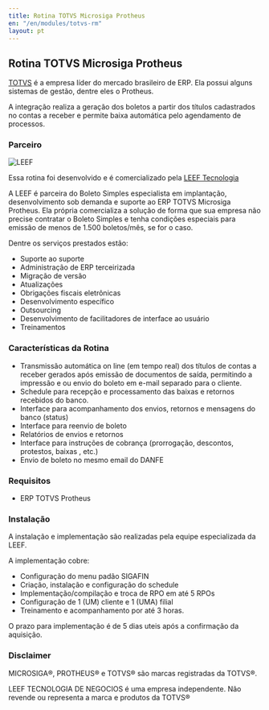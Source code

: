 ```yaml
---
title: Rotina TOTVS Microsiga Protheus
en: "/en/modules/totvs-rm"
layout: pt
---
```


## Rotina TOTVS Microsiga Protheus

[TOTVS](https://www.totvs.com) é a empresa líder do mercado brasileiro de ERP. Ela possui alguns sistemas de gestão, dentre eles o Protheus.

A integração realiza a geração dos boletos a partir dos títulos cadastrados no contas a receber e permite baixa automática pelo agendamento de processos.
### Parceiro

![LEEF](/img/modules/totvs-protheus/leef.webp)

Essa rotina foi desenvolvido e é comercializado pela [LEEF Tecnologia](https://www.leef.com.br/)

A LEEF é parceira do Boleto Simples especialista em implantação, desenvolvimento sob demanda e suporte ao ERP TOTVS Microsiga Protheus. Ela própria comercializa a solução de forma que sua empresa não precise contratar o Boleto Simples e tenha condições especiais para emissão de menos de 1.500 boletos/mês, se for o caso.

Dentre os serviços prestados estão:

* Suporte ao suporte
* Administração de ERP terceirizada
* Migração de versão
* Atualizações
* Obrigações fiscais eletrônicas
* Desenvolvimento específico
* Outsourcing
* Desenvolvimento de facilitadores de interface ao usuário
* Treinamentos

### Características da Rotina

  * Transmissão automática on line (em tempo real) dos títulos de contas a receber gerados após emissão de documentos de saída, permitindo a impressão e ou envio do boleto em e-mail separado para o cliente.
  * Schedule para recepção e processamento das baixas e retornos recebidos do banco.
  * Interface para acompanhamento dos envios, retornos e mensagens do banco (status)
  * Interface para reenvio de boleto
  * Relatórios de envios e retornos
  * Interface para instruções de cobrança (prorrogação, descontos, protestos, baixas , etc.)
  * Envio de boleto no mesmo email do DANFE

### Requisitos

* ERP TOTVS Protheus

### Instalação

A instalação e implementação são realizadas pela equipe especializada da LEEF.

A implementação cobre:

  * Configuração do menu padão SIGAFIN
  * Criação, instalação e configuração do schedule
  * Implementação/compilação e troca de RPO em até 5 RPOs
  * Configuração de 1 (UM) cliente e  1 (UMA) filial
  * Treinamento e acompanhamento por até 3 horas.

O prazo para implementação é de 5 dias uteis após a confirmação da aquisição.

### Disclaimer 

MICROSIGA®️, PROTHEUS®️ e TOTVS®️ são marcas registradas da TOTVS®️.

LEEF TECNOLOGIA DE NEGOCIOS é uma empresa independente. Não revende ou representa a marca e produtos da TOTVS®️